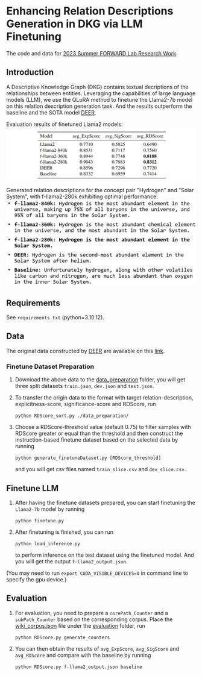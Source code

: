 # Enhancing Relation Descriptions Generation in DKG via LLM Finetuning
The code and data for [2023 Summer FORWARD Lab Research Work](https://drive.google.com/file/d/1S0VIEh5xL3KxUTmNwlYpz_O4tYWNhQLj/view?usp=sharing).

## Introduction
A Descriptive Knowledge Graph (DKG) contains textual decriptions of the relationships between entities. Leveraging the capabilities
of large language models (LLM), we use the QLoRA method to finetune the Llama2-7b model on this relation description generation task. And the results outperform the baseline and the SOTA model [DEER](https://arxiv.org/pdf/2205.10479.pdf).

Evaluation results of finetuned Llama2 models:
![Evaluation Results](./figures/evaluation_results.jpg)

Generated relation descriptions for the concept pair "Hydrogen" and "Solar System", with f-llama2-280k exhibiting optimal performance:
![Example Case](./figures/example_case.jpg)

## Requirements
See `requirements.txt` (python=3.10.12).

## Data
The original data constructed by [DEER](https://github.com/jeffhj/DEER/tree/main) are available on this [link](https://drive.google.com/drive/folders/1YDOZwqQ7aWfMpmLRwC_VVCFFq2hIKZlJ?usp=sharing).

### Finetune Dataset Preparation
1. Download the above data to the [data_preparation](./data_preparation/) folder, you will get three split datasets `train.json`, `dev.json` and `test.json`.

2. To transfer the origin data to the format with target relation-description, explicitness-score, significance-score and RDScore, run
    ```
    python RDScore_sort.py ./data_preparation/
    ```

3. Choose a RDScore-threshold value (default 0.75) to filter samples with RDScore greater or equal than the threshold and then construct the instruction-based finetune dataset based on the selected data by running 
    ```
    python generate_finetuneDataset.py [RDScore_threshold]
    ```
    and you will get csv files named `train_slice.csv` and `dev_slice.csv`.

## Finetune LLM
1. After having the finetune datasets prepared, you can start finetuning the `Llama2-7b` model by running 
    ```
    python finetune.py
    ```

2. After finetuning is finished, you can run 
    ```
    python load_inference.py
    ```   
    to perform inference on the test dataset using the finetuned model. And you will get the output `f-llama2_output.json`.

(You may need to run `export CUDA_VISIBLE_DEVICES=0` in command line to specify the gpu device.)

## Evaluation
1. For evaluation, you need to prepare a `corePath_Counter` and a `subPath_Counter` based on the corresponding corpus. Place the [wiki_corpus.json](https://drive.google.com/file/d/1zCLRyIxEcVY-zLPe7eUfISPV6ht__YtS/view?usp=sharing) file under the [evaluation](./evaluation/) folder, run
    ```
    python RDScore.py generate_counters
    ```

2. You can then obtain the results of `avg_ExpScore`, `avg_SigScore` and `avg_RDScore` and compare with the baseline by running
    ```
    python RDScore.py f-llama2_output.json baseline
    ```
